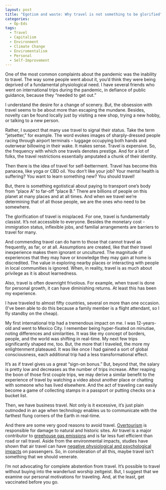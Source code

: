 ```yaml
---
layout: post
title: "Egotism and waste: Why travel is not something to be glorified"
categories:
  - Op-Eds
tags:
  - Travel
  - Capitalism
  - Environment
  - Climate Change
  - Enviromentalism
  - Personal
  - Self-Improvement
---
```



One of the most common complaints about the pandemic was the inability to travel.  The way some people went about it, you’d think they were being deprived of a fundamental physiological need.  I have several friends who went on international trips during the pandemic, in defiance of public guidance, because they “needed to get out.”  

I understand the desire for a change of scenery.  But, the obsession with travel seems to be about more than escaping the mundane.  Besides, novelty can be found locally just by visiting a new shop, trying a new hobby, or talking to a new person.  

Rather, I suspect that many use travel to signal their status.  Take the term “jetsetter,” for example.  The word evokes images of sharply-dressed people racing through airport terminals – luggage occupying both hands and outerwear billowing in their wake.  It makes sense.  Travel is expensive.  So, the frequency with which one travels denotes prestige.  And for a lot of folks, the travel restrictions essentially amputated a chunk of their identity.  

Then there is the idea of travel for self-betterment.  Travel has become this panacea, like yoga or CBD oil.  You don’t like your job?  Your mental health is suffering?  You want to learn something new?  You should travel!  

But, there is something egotistical about paying to transport one’s body from “place A” to far-off “place B.”  There are billions of people on this planet at many places and at all times.  And when we travel we’re determining that of all those people, we are the ones who need to be somewhere.  

The glorification of travel is misplaced.  For one, travel is fundamentally classist.  It’s not accessible to everyone.  Besides the monetary cost - immigration status, inflexible jobs, and familial arrangements are barriers to travel for many.  

And commending travel can do harm to those that cannot travel as frequently, as far, or at all.  Assumptions are created, like that their travel inexperience makes them ignorant or uncultured.  The magnitude of experiences that they may have or knowledge they may gain at home is discredited.  The value in exploring nearby places or interacting with people in local communities is ignored.  When, in reality, travel is as much about privilege as it is about learnedness.   

Also, travel is often downright frivolous.  For example, when travel is done for personal growth, it can have diminishing returns.  At least this has been my experience.

I have traveled to almost fifty countries, several on more than one occasion.  (I’ve been able to do this because a family member is a flight attendant, so I fly standby on the cheap).  

My first international trip had a tremendous impact on me.  I was 12-years-old and went to Mexico City.  I remember being hyper-fixated on minutiae, noting differences and similarities.  It was like my concept of borders, people, and the world was shifting in real-time.  My next few trips significantly shaped me, too.  But, the more that I traveled, the more my enlightenment plateaued.  It was like once I had gained a sort of global consciousness, each additional trip had a less transformational effect.  

It’s as if travel gives us a great “sign-on bonus.”  But, beyond that, the salary is pretty low and decreases as the number of trips increase.  After reaping the boon of those first couple trips, we may derive a similar benefit to the experience of travel by watching a video about another place or chatting with someone who has lived elsewhere.  And the act of traveling can easily become a game of collecting stamps in a passport or putting checks on a bucket list.  

Then, we have business travel.  Not only is it excessive, it’s just plain outmoded in an age when technology enables us to communicate with the farthest flung corners of the Earth in real-time.  

And there are some very good reasons to avoid travel.  [Overtourism](https://www.responsiblevacation.com/copy/what-is-overtourism) is responsible for damage to natural and historic sites.  Air travel is a major contributor to [greehouse gas emissions](https://www.eesi.org/papers/view/fact-sheet-the-growth-in-greenhouse-gas-emissions-from-commercial-aviation) and is far less fuel efficient than road or rail travel.  Aside from the environmental impacts, studies have shown that air travel can have [negative physiological and psychological impacts](https://www.bbc.com/future/article/20170919-how-flying-seriously-messes-with-your-mind) on passengers.  So, in consideration of all this, maybe travel isn’t something that we should venerate.  

I’m not advocating for complete abstention from travel.  It’s possible to travel without buying into the wanderlust worship zeitgeist.  But, I suggest that we examine our personal motivations for traveling.  And, at the least, get vaccinated before you go.




